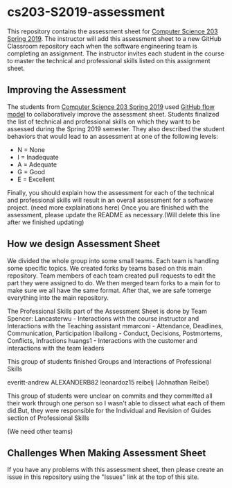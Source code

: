 # cs203-S2019-assessment

This repository contains the assessment sheet for [Computer Science 203 Spring
2019](https://www.gregorykapfhammer.com/teaching/cs203S2019/). The instructor
will add this assessment sheet to a new GitHub Classroom repository each when
the software engineering team is completing an assignment. The instructor
invites each student in the course to master the technical and professional
skills listed on this assignment sheet.

## Improving the Assessment

The students from [Computer Science 203 Spring
2019](https://www.gregorykapfhammer.com/teaching/cs203S2019/) used [GitHub flow
model](https://help.github.com/articles/github-flow/) to collaboratively improve
the assessment sheet. Students finalized the list of technical and
professional skills on which they want to be assessed during the Spring 2019
semester. They also described the student behaviors that would lead to an
assessment at one of the following levels:

* N = None
* I = Inadequate
* A = Adequate
* G = Good
* E = Excellent

Finally, you should explain how the assessment for each of the technical and
professional skills will result in an overall assessment for a software project.
(need more explainations here)
Once you are finished with the assessment, please update the README as
necessary.(Will delete this line after we finished updating)

## How we design Assessment Sheet

We divided the whole group into some small teams. Each team is handling some specific
topics. We created forks by teams based on this main repository. Team members of each
team created pull requests to edit the part they were assigned to do. We then merged
team forks to a main for to make sure we all have the same format. After that, we are
safe tomerge everything into the main repository.

The Professional Skills part of the Assessment Sheet is done by Team Spencer:
Lancasterwu - Interactions with the course instructor and Interactions with the 
Teaching assistant
mmarconi - Attendance, Deadlines, Communication, Participation
libailong - Conduct, Decisions, Postmortems, Conflicts, Infractions
huangs1 - Interactions with the customer and interactions with the team leaders

This group of students finished Groups and Interactions of Professional Skills

everitt-andrew
ALEXANDERB82
leonardoz15
reibelj (Johnathan Reibel)

This group of students were unclear on commits and they committed all their
work through one person so I wasn't able to dissect what each of them did.But,
they were responsible for the Individual and Revision of Guides section of
Professional Skills

(We need other teams)

## Challenges When Making Assessment Sheet

If you have any problems with this assessment sheet, then please create an
issue in this repository using the "Issues" link at the top of this site.
